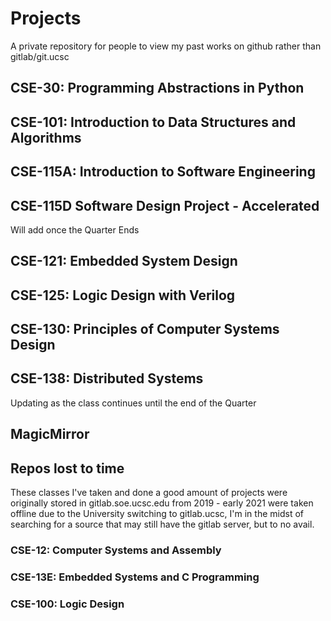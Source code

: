 # Projects
A private repository for people to view my past works on github rather than gitlab/git.ucsc
## CSE-30: Programming Abstractions in Python
## CSE-101: Introduction to Data Structures and Algorithms
## CSE-115A: Introduction to Software Engineering
## CSE-115D Software Design Project - Accelerated
Will add once the Quarter Ends
## CSE-121: Embedded System Design
## CSE-125: Logic Design with Verilog
## CSE-130: Principles of Computer Systems Design
## CSE-138: Distributed Systems
Updating as the class continues until the end of the Quarter
## MagicMirror

## Repos lost to time
These classes I've taken and done a good amount of projects were originally stored in gitlab.soe.ucsc.edu from 2019 - early 2021 were taken offline due to the University switching to gitlab.ucsc, I'm in the midst of searching for a source that may still have the gitlab server, but to no avail.
### CSE-12: Computer Systems and Assembly
### CSE-13E: Embedded Systems and C Programming
### CSE-100: Logic Design
###
